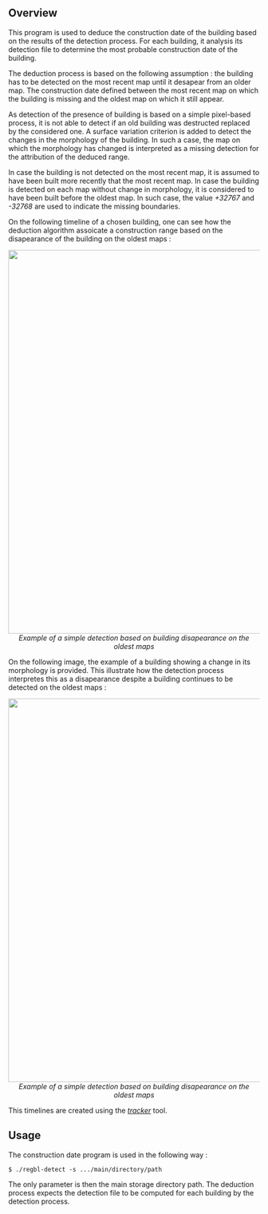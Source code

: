 ## Overview

This program is used to deduce the construction date of the building based on the results of the detection process. For each building, it analysis its detection file to determine the most probable construction date of the building.

The deduction process is based on the following assumption : the building has to be detected on the most recent map until it desapear from an older map. The construction date defined between the most recent map on which the building is missing and the oldest map on which it still appear.

As detection of the presence of building is based on a simple pixel-based process, it is not able to detect if an old building was destructed replaced by the considered one. A surface variation criterion is added to detect the changes in the morphology of the building. In such a case, the map on which the morphology has changed is interpreted as a missing detection for the attribution of the deduced range.

In case the building is not detected on the most recent map, it is assumed to have been built more recently that the most recent map. In case the building is detected on each map without change in morphology, it is considered to have been built before the oldest map. In such case, the value _+32767_ and _-32768_ are used to indicate the missing boundaries.

On the following timeline of a chosen building, one can see how the deduction algorithm assoicate a construction range based on the disapearance of the building on the oldest maps :

<p align="center">
<img src="../../doc/imagededuction-example-strict.png?raw=true" width="768">
<br />
<i>Example of a simple detection based on building disapearance on the oldest maps</i>
</p>

On the following image, the example of a building showing a change in its morphology is provided. This illustrate how the detection process interpretes this as a disapearance despite a building continues to be detected on the oldest maps :

<p align="center">
<img src="../../doc/imagededuction-example-break.png?raw=true" width="768">
<br />
<i>Example of a simple detection based on building disapearance on the oldest maps</i>
</p>

This timelines are created using the [_tracker_](../../src/regbl-tracker) tool.

## Usage

The construction date program is used in the following way :

    $ ./regbl-detect -s .../main/directory/path

The only parameter is then the main storage directory path. The deduction process expects the detection file to be computed for each building by the detection process.
